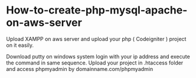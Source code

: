 # How-to-create-php-mysql-apache-on-aws-server
Upload XAMPP on aws server and upload your php ( Codeigniter ) project on it easily.

Download putty on windows system login with your ip address and execute the command in same sequence.
Upload your project in .htaccess folder and access phpmyadmin by domainname.com/phpmyadmin
